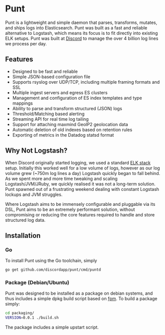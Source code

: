 # Punt

Punt is a lightweight and simple daemon that parses, transforms, mutates, and ships logs into Elasticsearch. Punt was built as a fast and reliable alternative to Logstash, which means its focus is to fit directly into existing ELK setups. Punt was built at [Discord](https://github.com/discordapp) to manage the over 4 billion log lines we process per day.

## Features

- Designed to be fast and reliable
- Simple JSON-based configuration file
- Supports rsyslog over UDP/TCP, including multiple framing formats and SSL
- Multiple ingest servers and egress ES clusters
- Management and configuration of ES index templates and type mappings
- Ability to parse and transform structured (JSON) logs
- Threshold/Matching based alerting
- Streaming API for real time log tailing
- Support for attaching maxmind GeoIP2 geolocation data
- Automatic deletion of old indexes based on retention rules
- Exporting of metrics in the Datadog statsd format

## Why Not Logstash?

When Discord originally started logging, we used a standard [ELK stack](https://www.elastic.co/webinars/introduction-elk-stack) setup. Initially this worked well for a low volume of logs, however as our log volume grew (~750m log lines a day) Logstash quickly began to fall behind. As we spent more and more time tweaking and scaling Logstash/JVM/JRuby, we quickly realised it was not a long-term solution. Punt spawned out of a frustrating weekend dealing with constant Logstash lockups and JVM struggles.

Where Logstash aims to be immensely configurable and pluggable via its DSL, Punt aims to be an extremely performant solution, without compromising or reducing the core features required to handle and store structured log data.

## Installation

### Go

To install Punt using the Go toolchain, simply

```sh
go get github.com/discordapp/punt/cmd/puntd
```

### Package (Debian/Ubuntu)

Punt was designed to be installed as a package on debian systems, and thus includes a simple dpkg build script based on [fpm](https://github.com/jordansissel/fpm). To build a package simply:

```sh
cd packaging/
VERSION=0.0.1 ./build.sh
```

The package includes a simple upstart script.
